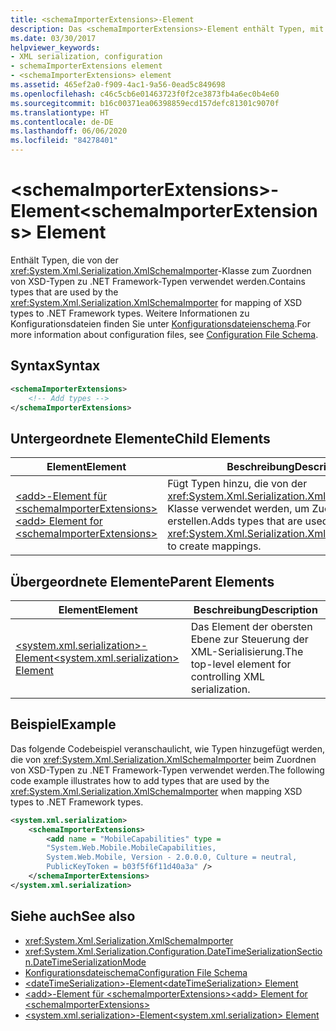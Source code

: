 ```yaml
---
title: <schemaImporterExtensions>-Element
description: Das <schemaImporterExtensions>-Element enthält Typen, mit denen XmlSchemaImporter XSD-Typen .NET Framework-Typen zuordnet.
ms.date: 03/30/2017
helpviewer_keywords:
- XML serialization, configuration
- schemaImporterExtensions element
- <schemaImporterExtensions> element
ms.assetid: 465ef2a0-f909-4ac1-9a56-0ead5c849698
ms.openlocfilehash: c46c5cb6e01463723f0f2ce3873fb4a6ec0b4e60
ms.sourcegitcommit: b16c00371ea06398859ecd157defc81301c9070f
ms.translationtype: HT
ms.contentlocale: de-DE
ms.lasthandoff: 06/06/2020
ms.locfileid: "84278401"
---
```

# <a name="schemaimporterextensions-element"></a><span data-ttu-id="87f5b-103">\<schemaImporterExtensions>-Element</span><span class="sxs-lookup"><span data-stu-id="87f5b-103">\<schemaImporterExtensions> Element</span></span>
<span data-ttu-id="87f5b-104">Enthält Typen, die von der <xref:System.Xml.Serialization.XmlSchemaImporter>-Klasse zum Zuordnen von XSD-Typen zu .NET Framework-Typen verwendet werden.</span><span class="sxs-lookup"><span data-stu-id="87f5b-104">Contains types that are used by the <xref:System.Xml.Serialization.XmlSchemaImporter> for mapping of XSD types to .NET Framework types.</span></span> <span data-ttu-id="87f5b-105">Weitere Informationen zu Konfigurationsdateien finden Sie unter [Konfigurationsdateienschema](../../framework/configure-apps/file-schema/index.md).</span><span class="sxs-lookup"><span data-stu-id="87f5b-105">For more information about configuration files, see [Configuration File Schema](../../framework/configure-apps/file-schema/index.md).</span></span>  
  
## <a name="syntax"></a><span data-ttu-id="87f5b-106">Syntax</span><span class="sxs-lookup"><span data-stu-id="87f5b-106">Syntax</span></span>  
  
```xml  
<schemaImporterExtensions>  
    <!-- Add types -->  
</schemaImporterExtensions>  
```  
  
## <a name="child-elements"></a><span data-ttu-id="87f5b-107">Untergeordnete Elemente</span><span class="sxs-lookup"><span data-stu-id="87f5b-107">Child Elements</span></span>  
  
|<span data-ttu-id="87f5b-108">Element</span><span class="sxs-lookup"><span data-stu-id="87f5b-108">Element</span></span>|<span data-ttu-id="87f5b-109">Beschreibung</span><span class="sxs-lookup"><span data-stu-id="87f5b-109">Description</span></span>|  
|-------------|-----------------|  
|[<span data-ttu-id="87f5b-110">\<add>-Element für \<schemaImporterExtensions></span><span class="sxs-lookup"><span data-stu-id="87f5b-110">\<add> Element for \<schemaImporterExtensions></span></span>](add-element-for-schemaimporterextensions.md)|<span data-ttu-id="87f5b-111">Fügt Typen hinzu, die von der <xref:System.Xml.Serialization.XmlSchemaImporter>-Klasse verwendet werden, um Zuordnungen zu erstellen.</span><span class="sxs-lookup"><span data-stu-id="87f5b-111">Adds types that are used by the <xref:System.Xml.Serialization.XmlSchemaImporter> to create mappings.</span></span>|  
  
## <a name="parent-elements"></a><span data-ttu-id="87f5b-112">Übergeordnete Elemente</span><span class="sxs-lookup"><span data-stu-id="87f5b-112">Parent Elements</span></span>  
  
|<span data-ttu-id="87f5b-113">Element</span><span class="sxs-lookup"><span data-stu-id="87f5b-113">Element</span></span>|<span data-ttu-id="87f5b-114">Beschreibung</span><span class="sxs-lookup"><span data-stu-id="87f5b-114">Description</span></span>|  
|-------------|-----------------|  
|[<span data-ttu-id="87f5b-115">\<system.xml.serialization>-Element</span><span class="sxs-lookup"><span data-stu-id="87f5b-115">\<system.xml.serialization> Element</span></span>](system-xml-serialization-element.md)|<span data-ttu-id="87f5b-116">Das Element der obersten Ebene zur Steuerung der XML-Serialisierung.</span><span class="sxs-lookup"><span data-stu-id="87f5b-116">The top-level element for controlling XML serialization.</span></span>|  
  
## <a name="example"></a><span data-ttu-id="87f5b-117">Beispiel</span><span class="sxs-lookup"><span data-stu-id="87f5b-117">Example</span></span>  
 <span data-ttu-id="87f5b-118">Das folgende Codebeispiel veranschaulicht, wie Typen hinzugefügt werden, die von <xref:System.Xml.Serialization.XmlSchemaImporter> beim Zuordnen von XSD-Typen zu .NET Framework-Typen verwendet werden.</span><span class="sxs-lookup"><span data-stu-id="87f5b-118">The following code example illustrates how to add types that are used by the <xref:System.Xml.Serialization.XmlSchemaImporter> when mapping XSD types to .NET Framework types.</span></span>  
  
```xml  
<system.xml.serialization>  
    <schemaImporterExtensions>  
        <add name = "MobileCapabilities" type =
        "System.Web.Mobile.MobileCapabilities,
        System.Web.Mobile, Version - 2.0.0.0, Culture = neutral,
        PublicKeyToken = b03f5f6f11d40a3a" />  
    </schemaImporterExtensions>  
</system.xml.serialization>  
```  
  
## <a name="see-also"></a><span data-ttu-id="87f5b-119">Siehe auch</span><span class="sxs-lookup"><span data-stu-id="87f5b-119">See also</span></span>

- <xref:System.Xml.Serialization.XmlSchemaImporter>
- <xref:System.Xml.Serialization.Configuration.DateTimeSerializationSection.DateTimeSerializationMode>
- [<span data-ttu-id="87f5b-120">Konfigurationsdateischema</span><span class="sxs-lookup"><span data-stu-id="87f5b-120">Configuration File Schema</span></span>](../../framework/configure-apps/file-schema/index.md)
- [<span data-ttu-id="87f5b-121">\<dateTimeSerialization>-Element</span><span class="sxs-lookup"><span data-stu-id="87f5b-121">\<dateTimeSerialization> Element</span></span>](datetimeserialization-element.md)
- [<span data-ttu-id="87f5b-122">\<add>-Element für \<schemaImporterExtensions></span><span class="sxs-lookup"><span data-stu-id="87f5b-122">\<add> Element for \<schemaImporterExtensions></span></span>](add-element-for-schemaimporterextensions.md)
- [<span data-ttu-id="87f5b-123">\<system.xml.serialization>-Element</span><span class="sxs-lookup"><span data-stu-id="87f5b-123">\<system.xml.serialization> Element</span></span>](system-xml-serialization-element.md)

